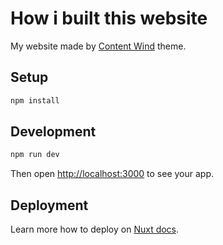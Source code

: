 # How i built this website

My website made by [Content Wind](https://content-wind.nuxt.space) theme.

## Setup

```bash
npm install
```

## Development

```bash
npm run dev
```

Then open [http://localhost:3000](http://localhost:3000) to see your app.

## Deployment

Learn more how to deploy on [Nuxt docs](https://nuxt.com/docs/getting-started/deployment).
